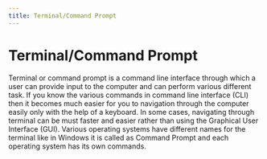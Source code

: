 ```yaml
---
title: Terminal/Command Prompt
---
```




# Terminal/Command Prompt

Terminal or command prompt is a command line interface through which a user can provide input to the computer and can perform various different task. If you know the various commands in command line interface (CLI) then it becomes much easier for you to navigation through the computer easily only with the help of a keyboard. In some cases, navigating through terminal can be must faster and easier rather than using the Graphical User Interface (GUI). Various operating systems have different names for the terminal like in Windows it is called as Command Prompt and each operating system has its own commands. 



